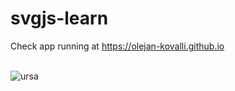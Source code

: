 # svgjs-learn
Check app running at https://olejan-kovalli.github.io  <br />
 <br />

![ursa](https://github.com/user-attachments/assets/2f01583d-9243-42ef-8fe2-a86bd3433857)
